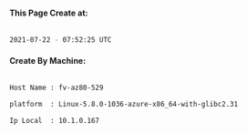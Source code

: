 
   
#### This Page Create at:

```bash

2021-07-22 - 07:52:25 UTC

```

#### Create By Machine:

```bash

Host Name : fv-az80-529

platform  : Linux-5.8.0-1036-azure-x86_64-with-glibc2.31

Ip Local  : 10.1.0.167

```

